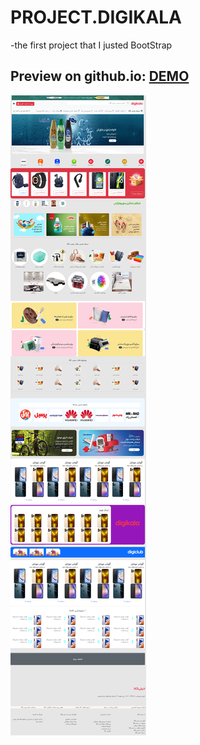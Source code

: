 # PROJECT.DIGIKALA

-the first project that I justed BootStrap

Preview on github.io: [DEMO](https://babak-chalacki.github.io/DigiKala/)
---
![screen](https://github.com/Babak-Chalacki/DigiKala/blob/759ac7e861c9717887fd53fa98f739d971cb3bb8/screen.png)
